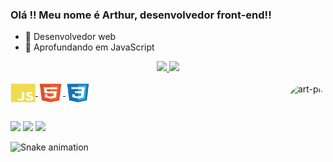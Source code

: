 ### Olá !! Meu nome é Arthur, desenvolvedor front-end!!

- 🔭 Desenvolvedor web 
- 🌱 Aprofundando em JavaScript 

<div align="center">
  <a href="https://www.instagram.com/arthur.abreup/">
  <img height="180em" src="https://github-readme-stats.vercel.app/api?username=drarthurpts&show_icons=true&theme=dracula&include_all_commits=true&count_private=true"/>
  <img height="180em" src="https://github-readme-stats.vercel.app/api/top-langs/?username=drarthurpts&layout=compact&langs_count=7&theme=dracula"/>
</div>

  <div style="display: inline_block"><br>
  <img align="center" alt="art-Js" height="30" width="40" src="https://raw.githubusercontent.com/devicons/devicon/master/icons/javascript/javascript-plain.svg">
  <img align="center" alt="art-HTML" height="30" width="40" src="https://raw.githubusercontent.com/devicons/devicon/master/icons/html5/html5-original.svg">
  <img align="center" alt="art-CSS" height="30" width="40" src="https://raw.githubusercontent.com/devicons/devicon/master/icons/css3/css3-original.svg">
  <img align="right" alt="art-pic" height="150" style="border-radius:50px;" src="https://share-cdn.picrew.me/shareImg/org/202203/94097_epWFi3dN.png">
</div>
  
  
  ##
  
  
  <div> 
  <a href="https://instagram.com/arthur.abreup" target="_blank"><img src="https://img.shields.io/badge/-Instagram-%23E4405F?style=for-the-badge&logo=instagram&logoColor=white" target="_blank"></a>
  <a href = "mailto:arthurpatriciosousa@gmail.com"><img src="https://img.shields.io/badge/-Gmail-%23333?style=for-the-badge&logo=gmail&logoColor=white" target="_blank"></a>
  <a href="https://www.linkedin.com/in/arthur-abreu-417693211/" target="_blank"><img src="https://img.shields.io/badge/-LinkedIn-%230077B5?style=for-the-badge&logo=linkedin&logoColor=white" target="_blank"></a> 
 
  ![Snake animation](https://github.com/drarthurpts/drarthurpts/blob/output/github-contribution-grid-snake.svg)
 
</div>
